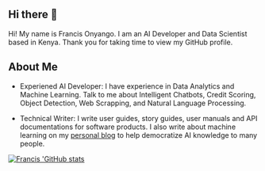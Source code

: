 ## Hi there 👋

Hi! My name is Francis Onyango. I am an AI Developer and Data Scientist based in Kenya. 
Thank you for taking time to view my GitHub profile.

## About Me

- Experiened AI Developer: I have experience in Data Analytics and Machine Learning. Talk to me about Intelligent Chatbots, Credit Scoring, Object Detection, Web Scrapping, and Natural Language Processing.

- Technical Writer: I write user guides, story guides, user manuals and API documentations for software products. I also write about machine learning on my [personal blog](https://yourdataguy.org) to help democratize AI knowledge to many people. 

[![Francis 'GitHub stats](https://github-readme-stats.vercel.app/api?username=fonyango)](https://github.com/fonyango/github-readme-stats)
